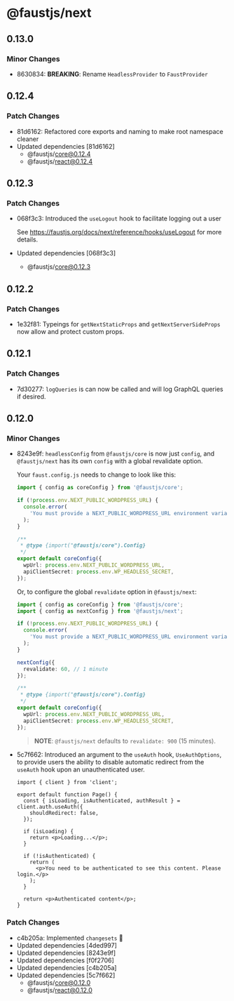 # @faustjs/next

## 0.13.0

### Minor Changes

- 8630834: **BREAKING**: Rename `HeadlessProvider` to `FaustProvider`

## 0.12.4

### Patch Changes

- 81d6162: Refactored core exports and naming to make root namespace cleaner
- Updated dependencies [81d6162]
  - @faustjs/core@0.12.4
  - @faustjs/react@0.12.4

## 0.12.3

### Patch Changes

- 068f3c3: Introduced the `useLogout` hook to facilitate logging out a user

  See https://faustjs.org/docs/next/reference/hooks/useLogout for more details.

- Updated dependencies [068f3c3]
  - @faustjs/core@0.12.3

## 0.12.2

### Patch Changes

- 1e32f81: Typeings for `getNextStaticProps` and `getNextServerSideProps` now allow and protect custom props.

## 0.12.1

### Patch Changes

- 7d30277: `logQueries` is can now be called and will log GraphQL queries if desired.

## 0.12.0

### Minor Changes

- 8243e9f: `headlessConfig` from `@faustjs/core` is now just `config`, and `@faustjs/next` has its own `config` with a global revalidate option.

  Your `faust.config.js` needs to change to look like this:

  ```ts
  import { config as coreConfig } from '@faustjs/core';

  if (!process.env.NEXT_PUBLIC_WORDPRESS_URL) {
    console.error(
      'You must provide a NEXT_PUBLIC_WORDPRESS_URL environment variable, did you forget to load your .env.local file?',
    );
  }

  /**
   * @type {import("@faustjs/core").Config}
   */
  export default coreConfig({
    wpUrl: process.env.NEXT_PUBLIC_WORDPRESS_URL,
    apiClientSecret: process.env.WP_HEADLESS_SECRET,
  });
  ```

  Or, to configure the global `revalidate` option in `@faustjs/next`:

  ```ts
  import { config as coreConfig } from '@faustjs/core';
  import { config as nextConfig } from '@faustjs/next';

  if (!process.env.NEXT_PUBLIC_WORDPRESS_URL) {
    console.error(
      'You must provide a NEXT_PUBLIC_WORDPRESS_URL environment variable, did you forget to load your .env.local file?',
    );
  }

  nextConfig({
    revalidate: 60, // 1 minute
  });

  /**
   * @type {import("@faustjs/core").Config}
   */
  export default coreConfig({
    wpUrl: process.env.NEXT_PUBLIC_WORDPRESS_URL,
    apiClientSecret: process.env.WP_HEADLESS_SECRET,
  });
  ```

  > **NOTE**: `@faustjs/next` defaults to `revalidate: 900` (15 minutes).

- 5c7f662: Introduced an argument to the `useAuth` hook, `UseAuthOptions`, to provide users the ability to disable automatic redirect from the `useAuth` hook upon an unauthenticated user.

  ```tsx
  import { client } from 'client';

  export default function Page() {
    const { isLoading, isAuthenticated, authResult } = client.auth.useAuth({
      shouldRedirect: false,
    });

    if (isLoading) {
      return <p>Loading...</p>;
    }

    if (!isAuthenticated) {
      return (
        <p>You need to be authenticated to see this content. Please login.</p>
      );
    }

    return <p>Authenticated content</p>;
  }
  ```

### Patch Changes

- c4b205a: Implemented `changesets` 🦋
- Updated dependencies [4ded997]
- Updated dependencies [8243e9f]
- Updated dependencies [f0f2706]
- Updated dependencies [c4b205a]
- Updated dependencies [5c7f662]
  - @faustjs/core@0.12.0
  - @faustjs/react@0.12.0
